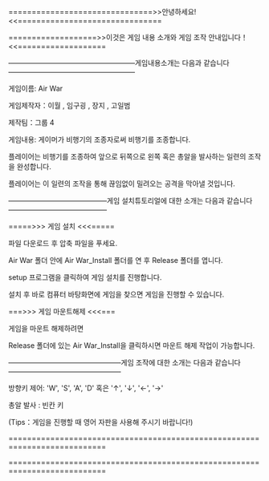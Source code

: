 
===============================>>안녕하세요!<<===============================

===================>>이것은 게임 내용 소개와 게임 조작 안내입니다！<<===================

——————————————————게임내용소개는 다음과 같습니다——————————————————

게임이름: Air War

게임제작자：이월 , 임구굉 , 장지 , 고일범 

제작팀：그룹 4

게임내용: 게이머가 비행기의 조종자로써 비행기를 조종합니다.

플레이어는 비행기를 조종하여 앞으로 뒤쪽으로 왼쪽 혹은 총알을 발사하는 일련의 조작을 완성합니다.
   
플레이어는 이 일련의 조작을 통해 끊임없이 밀려오는 공격을 막아낼 것입니다.

——————————————게임 설치튜토리얼에 대한 소개는 다음과 같습니다——————————————

=====>>> 게임 설치 <<<=====

파일 다운로드 후 압축 파일을 푸세요.

Air War 폴더 안에 Air War_Install 폴더를 연 후 Release 폴더를 엽니다.

setup 프로그램을 클릭하여 게임 설치를 진행합니다.

설치 후 바로 컴퓨터 바탕화면에 게임을 찾으면 게임을 진행할 수 있습니다.

===>>> 게임 마운트해제 <<<===

게임을 마운트 해제하려면

Release 폴더에 있는 Air War_Install을 클릭하시면 마운트 해제 작업이 가능합니다.

————————————————게임 조작에 대한 소개는 다음과 같습니다————————————————

방향키 제어: 'W', 'S', 'A', 'D' 혹은 '↑', '↓', '←', '→'

총알 발사  : 빈칸 키

(Tips：게임을 진행할 때 영어 자판을 사용해 주시기 바랍니다!)

===========================================================================

===========================================================================
